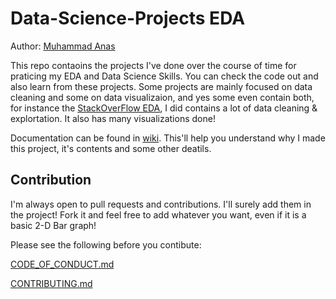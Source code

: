 # Data-Science-Projects EDA

Author:  [Muhammad Anas](https://github.com/muhammadanas0716/)

This repo contaoins the projects I've done over the course of time for praticing my EDA and Data Science Skills. You can check the code out and also learn from these projects. Some projects are mainly focused on data cleaning and some on data visualizaion, and yes some even contain both, for instance the [StackOverFlow EDA](https://github.com/muhammadanas0716/Data-Science-Projects---EDA/blob/main/14.%20StackOverFlow%20Survey%202021%20-%20Analysis/Stackoverflow_Developer_Survey_2021_Analysis.ipynb), I did contains a lot of data cleaning & explortation. It also has many visualizations done! 
 
Documentation can be found in [wiki](https://github.com/muhammadanas0716/Data-Science-Projects---EDA/wiki). This'll help you understand why I made this project, it's contents and some other deatils.

## Contribution

I'm always open to pull requests and contributions. I'll surely add them in the project! Fork it and feel free to add whatever you want, even if it is a basic 2-D Bar graph!

Please  see the following before you contibute:

[CODE_OF_CONDUCT.md](https://github.com/muhammadanas0716/Data-Science-Projects---EDA/blob/main/CODE_OF_CONDUCT.md)

[CONTRIBUTING.md](https://github.com/muhammadanas0716/Data-Science-Projects---EDA/blob/main/CONTRIBUTING.md)
